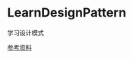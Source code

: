 # LearnDesignPattern
学习设计模式

[参考资料](https://github.com/ssbandjl/golang-design-pattern/tree/master/)

